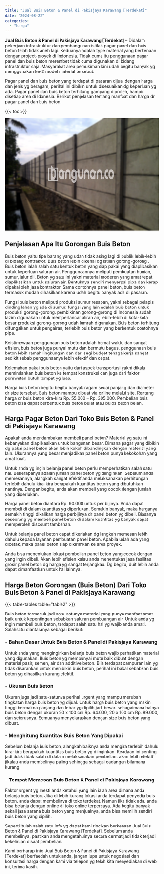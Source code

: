 ```yaml
---
title: "Jual Buis Beton & Panel di Pakisjaya Karawang [Terdekat]"
date: "2024-08-22"
categories: 
  - "harga"
---
```


**Jual Buis Beton & Panel di Pakisjaya Karawang \[Terdekat\]** – Didalam pekerjaan infrastruktur dan pembangunan istilah pagar panel dan buis beton telah tidak aneh lagi. Keduanya adalah type material yang berkenaan dengan project-proyek di Indonesia. Tidak cuma itu penggunaan pagar panel dan buis beton merembet tidak cuma digunakan di bidang infrastruktur saja. Masyarakat area pemukiman kini udah begitu banyak yg menggunakan ke-2 model material tersebut.

Pagar panel dan buis beton yang terdapat di pasaran dijual dengan harga dan jenis yg beragam, perihal ini dibikin untuk disesuaikan dg keperluan yg ada. Pagar panel dan buis beton terhitung gampang diproleh, hampir disetiap area di Idonesia. Berikut penjelasan tentang manfaat dan harga dr pagar panel dan buis beton.

{{< toc >}}

![Jual Buis Beton & Panel di Pakisjaya Karawang [Terdekat]](/images/jual-panel-buis-beton-murah-37.png)

## Penjelasan Apa Itu Gorongan Buis Beton

Buis beton yaitu tipe barang yang udah tidak asing lagi di publik lebih-lebih di bidang kontraktor. Buis beton lebih dikenal dg istilah gorong-gorong . Buis beton ialah salah satu bentuk beton yang siap pakai yang diaplikasikan untuk keperluan saluran air. Penggunaannya meliputi pembuatan hunian, sumur, jalur dll. Beton yg satu ini yakni material moderen yang amat tepat diaplikasikan untuk saluran air. Bentuknya sendiri menyerpai pipa dan kerap dipakai oleh jasa kontraktor. Sama contohnya panel beton, buis beton termasuk mudah dihasilkan karena udah begitu banyak ada di pasaran.

Fungsi buis beton meliputi produksi sumur resapan, yakni sebagai pelapis dinding lahan yg ada di sumur. fungsi yang lain adalah buis beton untuk produksi gorong-gorong. pembikinan gorong-gorong di Indonesia sudah lazim digunakan untuk memperlancar aliran air, lebih-lebih di kota-kota besar produksi gorong-gorong udah lumrah digunakan. Buis beton terhitung difungsikan untuk pengairan, terlebih buis beton yang berbentuk contohnya pipa.

Keistimewaan penggunaan buis beton adalah hemat waktu dan sangat efisien, buis beton juga punyai mutu dan bermutu bagus. penggunaan buis beton lebih ramah lingkungan dan dari segi budget tenaga kerja sangat sedikit sebab penggunaanya lebih efektif dan cepat.

Kelemahan pakai buis beton yaitu dari aspek transportasi yakni dikala memindahkan buis beton ke tempat konstruksi dan juga dari faktor perawatan butuh tempat yg luas.

Harga buis beton begitu begitu banyak ragam seuai panjang dan diameter dr size tersebut. Buis beton mampu dibuat via online melalui site. Rentang harga dr buis beton kira-kira Rp. 55.000 – Rp. 305.000. Pembelian buis beton bisa dapat berbentuk buis beton bulat atau buios beton belah.

## Harga Pagar Beton Dari Toko Buis Beton & Panel di Pakisjaya Karawang

Apakah anda mendambakan membeli panel beton? Material yg satu ini kebanyakan diaplikasikan untuk bangunan besar. Dimana pagar yang dibikin dg pakai panel beton akan lebih kokoh dibandingkan dengan material yang lain. Ukurannya yang besar menjadikan panel beton punya kekokohan yang amat kuat.

Untuk anda yg ingin belanja panel beton perlu memperhatikan salah satu hal. Beberapanya adalah jumlah panel beton yg diinginkan. Sebelum anda memesannya, alangkah sangat efektif anda melaksanakan perhitungan terlebih dahulu kira-kira berapakah kuantitas beton yang dibutuhkan nantinya. Dengan begitu, anda akan membeli yang cocok dengan jumlah yang diperlukan.

Harga panel beton diantara Rp. 90.000 untuk per bijinya. Anda dapat membeli di dalam kuantitas yg diperlukan. Semakin banyak, maka harganya semakin tinggi dikalikan harga perbijinya dr panel beton yg dibeli. Biasanya seseorang yg membeli panel beton di dalam kuantitas yg banyak dapat memperoleh discount tambahan.

Untuk belanja panel beton dapat dikerjakan dg langkah memesan lebih dahulu kepada layanan pembuatan panel beton. Apabila udah ada yang dicetak, maka panel beton siap dikirimkan ke area proyek.

Anda bisa menentukan lokasi pembelian panel beton yang cocok dengan yang ingin dibeli. Akan lebih efisien kalau anda menentukan jasa fasilitas grosir panel beton dg harga yg sangat terjangkau. Dg begitu, duit lebih anda dapat dimanfaatkan untuk hal lainnya.

## Harga Beton Gorongan (Buis Beton) Dari Toko Buis Beton & Panel di Pakisjaya Karawang

{{< table-tables table="table2" >}}

Buis beton termasuk jadi satu-satunya material yang punya manfaat amat baik untuk kepentingan sebabkan saluran pembuangan air. Untuk anda yg ingin membeli buis beton, terdapat salah satu hal yg wajib anda amati. Salahsatu diantaranya sebagai berikut:

### \- Bahan Dasar Untuk Buis Beton & Panel di Pakisjaya Karawang

Untuk anda yang menginginkan belanja buis beton wajib perhatikan material yang digunakan. Buis beton yg mempunyai mutu baik dibuat dengan material pasir, semen, air dan additive beton. Bila terdapat campuran lain yg tidak disarankan untuk membikin buis beton, perihal ini bakal sebabkan buis beton yg dihasilkan kurang efektif.

### \- Ukuran Buis Beton

Ukuran juga jadi satu-satunya perihal urgent yang mampu merubah tingkatan harga buis beton yg dijual. Untuk harga buis beton yang makin tinggi bermakna panjang dan lebar yg dipilih jadi besar. sebagaimana halnya buis beton dengan ukuran 20 x 100 cm Rp. 64.000, 20 x 100 cm Rp. 89.000, dan seterusnya. Semuanya menyelaraskan dengan size buis beton yang dibuat.

### \- Menghitung Kuantitas Buis Beton Yang Dipakai

Sebelum belanja buis beton, alangkah baiknya anda mengira terlebih dahulu kira-kira berapakah kuantitas buis beton yg diinginkan. Keadaan ini penting jadi tidak tidak salah di dalam melaksanakan pembelian. akan lebih efektif jikalau anda membelinya paling sehingga sebagai cadangan bilamana kurang.

### \- Tempat Memesan Buis Beton & Panel di Pakisjaya Karawang

Faktor urgent yg mesti anda ketahui yang lain ialah area dimana anda belanja buis beton. Jika di lebih kurang lokasi anda terdapat penyedia buis beton, anda dapat membelinya di toko terdekat. Namun jika tidak ada, anda bisa belanja dengan online di toko online terpercaya. Ada begitu banyak sekali jasa sarana buis beton yang menjualnya, anda bisa memilih sendiri buis beton yang dipilih.

Seperti itulah salah satu Info yg dapat kami rincikan berkenaan Jual Buis Beton & Panel di Pakisjaya Karawang \[Terdekat\]. Sebelum anda membelinya, pastikan anda mengetahuinya secara cermat jadi tidak terjadi kekeliruan disaat pembelian.

Kami berharap Info Jual Buis Beton & Panel di Pakisjaya Karawang \[Terdekat\] berfaedah untuk anda, jangan lupa untuk negosiasi dan konsultasi harga dengan kami via telepon yg telah kita menyediakan di web ini, terima kasih.
